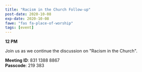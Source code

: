 ```yaml
---
title: "Racism in the Church Follow-up"
post-date: 2020-10-08
exp-date: 2020-10-08
fawe: "fas fa-place-of-worship"
tags: [event]
---
```

**12 PM**

Join us as we continue the discussion on "Racism in the Church".

<p class="text-danger"><b>Meeting ID</b>: 831 1388 8867
<br>
<b>Passcode</b>: 219 383
</p>